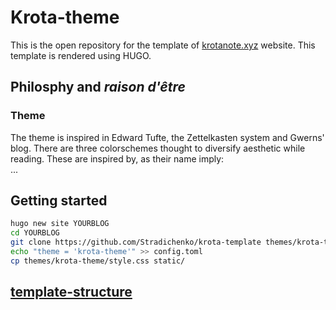 # Krota-theme
This is the open repository for the template of [krotanote.xyz](https://www.krotanote.xyz) website.
This template is rendered using HUGO.

## Philosphy and _raison d'être_

### Theme
The theme is inspired in Edward Tufte, the Zettelkasten system and Gwerns' blog. There are three colorschemes thought to diversify aesthetic while reading. These are inspired by, as their name imply:  
...


## Getting started
```bash
hugo new site YOURBLOG
cd YOURBLOG
git clone https://github.com/Stradichenko/krota-template themes/krota-theme
echo "theme = 'krota-theme'" >> config.toml
cp themes/krota-theme/style.css static/
```

## [template-structure](template-structure)
